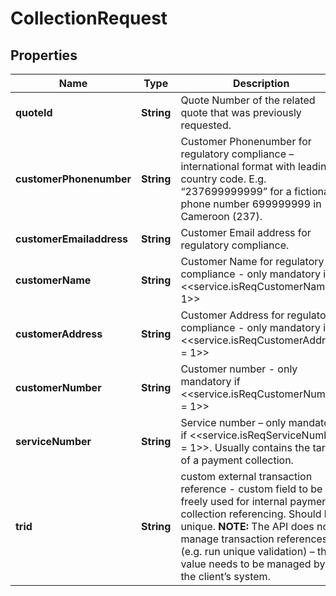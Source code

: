 # CollectionRequest

## Properties
Name | Type | Description | Notes
------------ | ------------- | ------------- | -------------
**quoteId** | **String** | Quote Number of the related quote that was previously requested. | 
**customerPhonenumber** | **String** | Customer Phonenumber for regulatory compliance – international format with leading country code. E.g. “237699999999” for a fictional phone number 699999999 in Cameroon (237). | 
**customerEmailaddress** | **String** | Customer Email address for regulatory compliance. | 
**customerName** | **String** | Customer Name for regulatory compliance - only mandatory if &lt;&lt;service.isReqCustomerName &#x3D; 1&gt;&gt; |  [optional]
**customerAddress** | **String** | Customer Address for regulatory compliance - only mandatory if &lt;&lt;service.isReqCustomerAddress &#x3D; 1&gt;&gt; |  [optional]
**customerNumber** | **String** | Customer number - only mandatory if &lt;&lt;service.isReqCustomerNumber &#x3D; 1&gt;&gt; |  [optional]
**serviceNumber** | **String** | Service number – only mandatory if &lt;&lt;service.isReqServiceNumber &#x3D; 1&gt;&gt;. Usually contains the target of a payment collection. |  [optional]
**trid** | **String** | custom external transaction reference - custom field to be freely used for internal payment collection referencing. Should be unique. **NOTE:** The API does not manage transaction references (e.g. run unique validation) – this value needs to be managed by the client’s system. |  [optional]
